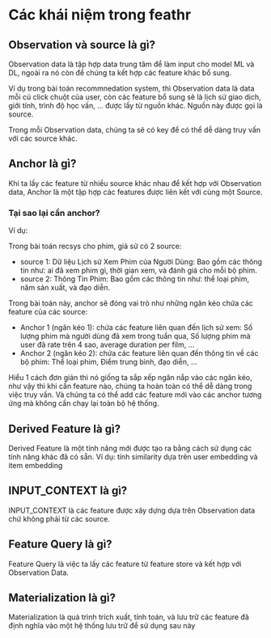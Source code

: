 # Các khái niệm trong feathr

## Observation và source là gì?

Observation data là tập hợp data trung tâm để làm input cho model ML và DL, ngoài ra nó còn để chúng ta kết hợp các feature khác bổ sung. 

Ví dụ trong bài toán recommnedation system, thì Observation data là data mỗi cú click chuột của user, còn các feature bổ sung sẽ là lịch sử giao dịch, giới tính, trình độ học vấn, ... được lấy từ nguồn khác. Nguồn này được gọi là source.

Trong mỗi Observation data, chúng ta sẽ có key để có thể dễ dàng truy vấn với các source khác.

## Anchor là gì?

Khi ta lấy các feature từ nhiều source khác nhau để kết hợp với Observation data, Anchor là một tập hợp các features được liên kết với cùng một Source. 

### Tại sao lại cần anchor?

Ví dụ:

Trong bài toán recsys cho phim, giả sử có 2 source:
- source 1: Dữ liệu Lịch sử Xem Phim của Người Dùng: Bao gồm các thông tin như: ai đã xem phim gì, thời gian xem, và đánh giá cho mỗi bộ phim.
- source 2: Thông Tin Phim: Bao gồm các thông tin như: thể loại phim, năm sản xuất, và đạo diễn.

Trong bài toán này, anchor sẽ đóng vai trò như những ngăn kéo chứa các feature của các source:
- Anchor 1 (ngăn kéo 1): chứa các feature liên quan đến lịch sử xem: Số lượng phim mà người dùng đã xem trong tuần qua, Số lượng phim mà user đã rate trên 4 sao, average duration per film, ...
- Anchor 2 (ngăn kéo 2): chứa các feature liên quan đến thông tin về các bộ phim: Thể loại phim, Điểm trung bình, đạo diễn, ...

Hiểu 1 cách đơn giản thì nó giống ta sắp xếp ngăn nắp vào các ngăn kéo, như vậy thì khi cần feature nào, chúng ta hoàn toàn có thể dễ dàng trong việc truy vấn. Và chúng ta có thể add các feature mới vào các anchor tương ứng mà không cần chạy lại toàn bộ hệ thống.

## Derived Feature là gì?
Derived Feature là một tính năng mới được tạo ra bằng cách sử dụng các tính năng khác đã có sẵn. 
Ví dụ: tính similarity dựa trên user embedding và item embedding

## INPUT_CONTEXT là gì?
INPUT_CONTEXT là các feature được xây dựng dựa trên Observation data chứ không phải từ các source.

## Feature Query là gì?
Feature Query là việc ta lấy các feature từ feature store và kết hợp với Observation Data.

## Materialization là gì?
Materialization là quá trình trích xuất, tính toán, và lưu trữ các feature đã định nghĩa vào một hệ thống lưu trữ để sử dụng sau này 